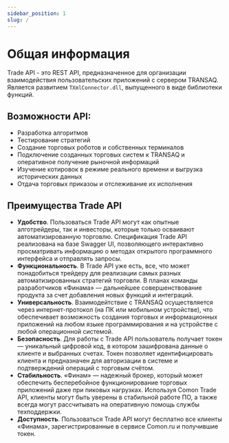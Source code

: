 ```yaml
---
sidebar_position: 1
slug: /
---
```


# Общая информация

Trade API - это REST API, предназначенное для организации взаимодействия пользовательских приложений с сервером TRANSAQ. Является развитием `TXmlConnector.dll`, выпущенного в виде библиотеки функций.

## Возможности API:

- Разработка алгоритмов
- Тестирование стратегий
- Создание торговых роботов и собственных терминалов
- Подключение созданных торговых систем к TRANSAQ и оперативное получение рыночной информаций
- Изучение котировок в режиме реального времени и выгрузка исторических данных
- Отдача торговых приказоы и отслеживание их исполнения

## Преимущества Trade API

- **Удобство**. Пользоваться Trade API могут как опытные алготрейдеры, так и инвесторы, которые только осваивают автоматизированную торговлю. Спецификация Trade API реализована на базе Swagger UI, позволяющего интерактивно просматривать информацию о методах открытого программного интерфейса и отправлять запросы.
- **Функциональность**. В Trade API уже есть, все, что может понадобиться трейдеру для реализации самых разных автоматизированных стратегий торговли. В планах команды разработчиков «Финама» — дальнейшее совершенствование продукта за счет добавления новых функций и интеграций.
- **Универсальность**. Взаимодейтствие с TRANSAQ осуществляется через интернет-протокол (на ПК или мобильном устройстве), что обеспечивает возможность создания торговых и информационных приложений на любом языке программирования и на устройстве с любой операционной системой.
- **Безопасность**. Для работы с Trade API пользователь получает токен — уникальный цифровой код, в котором зашифрована данные о клиенте и выбранных счетах. Токен позволяет идентифицировать клиента и предназначен для авторизации в системе и подтверждений операций с торговым счётом.
- **Стабильность**. «Финам» — надежный брокер, который может обеспечить бесперебойное функционирование торговых приложений даже при пиковых нагрузках. Используя Сomon Trade API, клиенты могут быть уверены в стабильной работе ПО, а также всегда могут рассчитывать на оперативную помощь службы техподдержки.
- **Доступность**. Пользоваться Trade API могут бесплатно все клиенты «Финама», зарегистрированные в сервисе Comon.ru и получившие токен.
